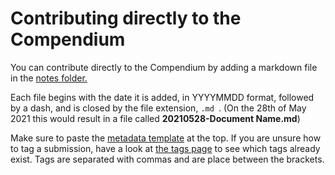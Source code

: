# Contributing directly to the Compendium

You can contribute directly to the Compendium by adding a markdown file in the [notes folder.](https://github.com/5egeneral/compendium/tree/main/_notes)

Each file begins with the date it is added, in YYYYMMDD format, followed by a dash, and is closed by the file extension, `.md `. (On the 28th of May 2021 this would result in a file called **20210528-Document Name.md**)

Make sure to paste the [metadata template](metadatatemplate.md) at the top. If you are unsure how to tag a submission, have a look at [the tags page](https://5eg-compendium.netlify.app/tags/) to see which tags already exist. Tags are separated with commas and are place between the brackets.